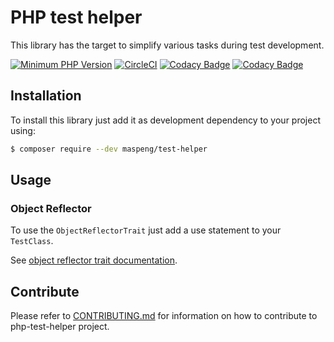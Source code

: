 # PHP test helper

This library has the target to simplify various tasks during test development.

[![Minimum PHP Version](https://img.shields.io/badge/PHP-%3E%3D7.2.0%20%7C%20%3E%3D8.0.0-blue.svg)](https://php.net/)
[![CircleCI](https://circleci.com/gh/MaSpeng/php-test-helper.svg?style=svg)](https://circleci.com/gh/MaSpeng/php-test-helper)
[![Codacy Badge](https://app.codacy.com/project/badge/Grade/86e80a598f594d3c8f5e2db423021869)](https://www.codacy.com/gh/MaSpeng/php-test-helper/dashboard?utm_source=github.com&utm_medium=referral&utm_content=MaSpeng/php-test-helper&utm_campaign=Badge_Grade)
[![Codacy Badge](https://app.codacy.com/project/badge/Coverage/86e80a598f594d3c8f5e2db423021869)](https://www.codacy.com/gh/MaSpeng/php-test-helper/dashboard?utm_source=github.com&utm_medium=referral&utm_content=MaSpeng/php-test-helper&utm_campaign=Badge_Coverage)

## Installation

To install this library just add it as development dependency to your project using:

```bash
$ composer require --dev maspeng/test-helper
```

## Usage

### Object Reflector

To use the `ObjectReflectorTrait` just add a use statement to your `TestClass`.

See [object reflector trait documentation](docs/object-reflector.md).

## Contribute

Please refer to [CONTRIBUTING.md](.github/CONTRIBUTE.md) for information on how to contribute to php-test-helper project.
